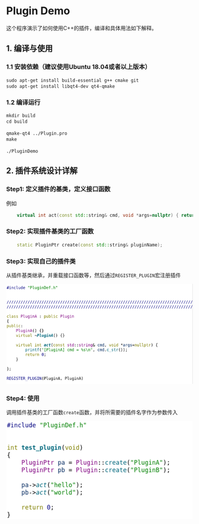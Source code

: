 # Plugin Demo

这个程序演示了如何使用C++的插件，编译和具体用法如下解释。



## 1. 编译与使用
### 1.1 安装依赖（建议使用Ubuntu 18.04或者以上版本）

```
sudo apt-get install build-essential g++ cmake git
sudo apt-get install libqt4-dev qt4-qmake
```

### 1.2 编译运行
```
mkdir build
cd build

qmake-qt4 ../Plugin.pro
make

./PluginDemo
```



## 2. 插件系统设计详解



### Step1: 定义插件的基类，定义接口函数

例如
```c++
	virtual int act(const std::string& cmd, void *args=nullptr) { return 0; }
```



### Step2: 实现插件基类的工厂函数

```C++
	static PluginPtr create(const std::string& pluginName);
```



### Step3: 实现自己的插件类

从插件基类继承，并重载接口函数等，然后通过`REGISTER_PLUGIN`宏注册插件

![plugin_impl](images/plugin_impl.png)



### Step4: 使用

调用插件基类的工厂函数`create`函数，并将所需要的插件名字作为参数传入

![plugin_impl](images/plugin_use.png)
